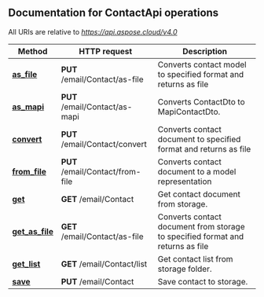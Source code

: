 ## Documentation for ContactApi operations

All URIs are relative to *https://api.aspose.cloud/v4.0*

Method | HTTP request | Description
------ | ------------ | -----------
[**as_file**](ContactApi.md#as_file)| **PUT** /email/Contact/as-file|Converts contact model to specified format and returns as file             
[**as_mapi**](ContactApi.md#as_mapi)| **PUT** /email/Contact/as-mapi|Converts ContactDto to MapiContactDto.             
[**convert**](ContactApi.md#convert)| **PUT** /email/Contact/convert|Converts contact document to specified format and returns as file             
[**from_file**](ContactApi.md#from_file)| **PUT** /email/Contact/from-file|Converts contact document to a model representation             
[**get**](ContactApi.md#get)| **GET** /email/Contact|Get contact document from storage.             
[**get_as_file**](ContactApi.md#get_as_file)| **GET** /email/Contact/as-file|Converts contact document from storage to specified format and returns as file             
[**get_list**](ContactApi.md#get_list)| **GET** /email/Contact/list|Get contact list from storage folder.             
[**save**](ContactApi.md#save)| **PUT** /email/Contact|Save contact to storage.             
